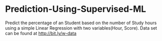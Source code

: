 # Prediction-Using-Supervised-ML
Predict the percentage of an Student based on the number of Study hours using a simple Linear Regression with two variables(Hour, Score).
Data set can be found at http://bit.ly/w-data
